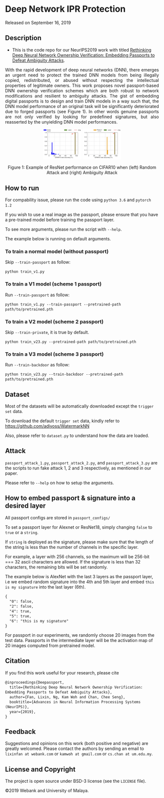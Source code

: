 # Deep Network IPR Protection

Released on September 16, 2019

## Description

* This is the code repo for our NeurIPS2019 work with titled [Rethinking Deep Neural Network Ownership Verification: Embedding Passports to Defeat Ambiguity Attacks](https://arxiv.org/abs/1909.07830). 

<p align="justify"> With the rapid development of deep neural networks (DNN), there emerges an urgent need to protect the trained DNN models from being illegally copied, redistributed, or abused without respecting the intellectual properties of legitimate owners. This work proposes novel passport-based DNN ownership verification schemes which are both robust to network modifications and resilient to ambiguity attacks. The gist of embedding digital passports is to design and train DNN models in a way such that, the DNN model performance of an original task will be significantly deteriorated due to forged passports (see Figure 1). In other words genuine passports are not only verified by looking for predefined signatures, but also reasserted by the unyielding DNN model performances. </p>

<p align="center"> <img src="Ex2.gif" width="25%">   <img src="Ex1.gif" width="25%"> </p>
<p align="center"> Figure 1: Example of ResNet performance on CIFAR10 when (left) Random Attack and (right) Ambiguity Attack </p>

## How to run

For compability issue, please run the code using `python 3.6` and `pytorch 1.2`

If you wish to use a real image as the passport, please ensure that you have a pre-trained model before training the passport layer. 

To see more arguments, please run the script with `--help`.

The example below is running on default arguments.

### To train a normal model (without passport)

Skip `--train-passport` as follow:
```
python train_v1.py
```

### To train a V1 model (scheme 1 passport)

Run `--train-passport` as follow:
```
python train_v1.py --train-passport --pretrained-path path/to/pretrained.pth
```

### To train a V2 model (scheme 2 passport)

Skip `--train-private`, it is true by default.
```
python train_v23.py --pretrained-path path/to/pretrained.pth
```

### To train a V3 model (scheme 3 passport)

Run `--train-backdoor` as follow:
```
python train_v23.py --train-backdoor --pretrained-path path/to/pretrained.pth
```

## Dataset

Most of the datasets will be automatically downloaded except the `trigger set` data.

To download the default `trigger set` data, kindly refer to https://github.com/adiyoss/WatermarkNN

Also, please refer to `dataset.py` to understand how the data are loaded.

## Attack

`passport_attack_1.py`, `passport_attack_2.py`, and `passport_attack_3.py` are the scripts to run fake attack 1, 2 and 3 respectively, as mentioned in our paper.

Please refer to `--help` on how to setup the arguments.

## How to embed passport & signature into a desired layer

All passport configs are stored in `passport_configs/`

To set a passport layer for Alexnet or ResNet18, simply changing `false` to `true` or a `string`.

If `string` is deployed as the signature, please make sure that the length of the string is less than the number of channels in the specific layer.

For example, a layer with 256 channels, so the maximum will be 256-bit === 32 ascii characters are allowed. If the signature is less than 32 characters, the remaining bits will be set randomly.

The example below is AlexNet with the last 3 layers as the passport layer, i.e we embed random signature into the 4th and 5th layer and embed `this is my signature` into the last layer (6th).

```
{
  "0": false,
  "2": false,
  "4": true,
  "5": true,
  "6": "this is my signature"
}
```

For passport in our experiments, we randomly choose 20 images from the test data. Passports in the intermediate layer will be the activation map of 20 images computed from pretrained model.

## Citation
If you find this work useful for your research, please cite
```
@inproceedings{Deepassport,
  title={Rethinking Deep Neural Network Ownership Verification: Embedding Passports to Defeat Ambiguity Attacks},
  author={Fan, Lixin, Ng, Kam Woh and Chan, Chee Seng},
  booktitle={Advances in Neural Information Processing Systems (NeurIPS)},
  year={2019},
}
```

## Feedback
Suggestions and opinions on this work (both positive and negative) are greatly welcomed. Please contact the authors by sending an email to
`lixinfan at webank.com` or `kamwoh at gmail.com` or `cs.chan at um.edu.my`.

## License and Copyright
The project is open source under BSD-3 license (see the ``` LICENSE ``` file).

&#169;2019 Webank and University of Malaya.
